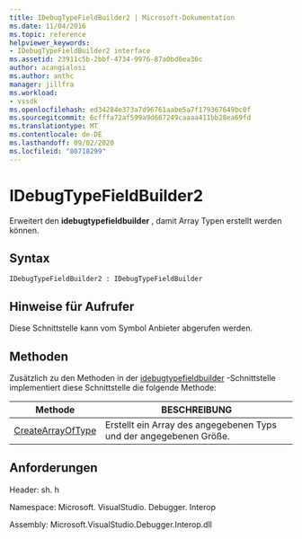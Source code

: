 ```yaml
---
title: IDebugTypeFieldBuilder2 | Microsoft-Dokumentation
ms.date: 11/04/2016
ms.topic: reference
helpviewer_keywords:
- IDebugTypeFieldBuilder2 interface
ms.assetid: 23911c5b-2bbf-4734-9976-87a0bd6ea36c
author: acangialosi
ms.author: anthc
manager: jillfra
ms.workload:
- vssdk
ms.openlocfilehash: ed34284e373a7d96761aabe5a7f179367649bc0f
ms.sourcegitcommit: 6cfffa72af599a9d667249caaaa411bb28ea69fd
ms.translationtype: MT
ms.contentlocale: de-DE
ms.lasthandoff: 09/02/2020
ms.locfileid: "80718299"
---
```

# <a name="idebugtypefieldbuilder2"></a>IDebugTypeFieldBuilder2
Erweitert den **idebugtypefieldbuilder** , damit Array Typen erstellt werden können.

## <a name="syntax"></a>Syntax

```
IDebugTypeFieldBuilder2 : IDebugTypeFieldBuilder
```

## <a name="notes-for-callers"></a>Hinweise für Aufrufer
 Diese Schnittstelle kann vom Symbol Anbieter abgerufen werden.

## <a name="methods"></a>Methoden
 Zusätzlich zu den Methoden in der [idebugtypefieldbuilder](../../../extensibility/debugger/reference/idebugtypefieldbuilder.md) -Schnittstelle implementiert diese Schnittstelle die folgende Methode:

|Methode|BESCHREIBUNG|
|------------|-----------------|
|[CreateArrayOfType](../../../extensibility/debugger/reference/idebugtypefieldbuilder2-createarrayoftype.md)|Erstellt ein Array des angegebenen Typs und der angegebenen Größe.|

## <a name="requirements"></a>Anforderungen
 Header: sh. h

 Namespace: Microsoft. VisualStudio. Debugger. Interop

 Assembly: Microsoft.VisualStudio.Debugger.Interop.dll
